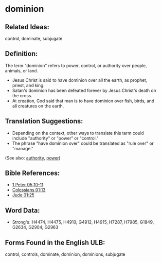 # dominion

## Related Ideas:

control, dominate, subjugate

## Definition:

The term "dominion" refers to power, control, or authority over people, animals, or land.

* Jesus Christ is said to have dominion over all the earth, as prophet, priest, and king.
* Satan's dominion has been defeated forever by Jesus Christ's death on the cross.
* At creation, God said that man is to have dominion over fish, birds, and all creatures on the earth.

## Translation Suggestions:

* Depending on the context, other ways to translate this term could include "authority" or "power" or "control."
* The phrase "have dominion over" could be translated as "rule over" or "manage."

(See also: [authority](../kt/authority.md), [power](../kt/power.md))

## Bible References:

* [1 Peter 05:10-11](rc://en/tn/help/1pe/05/10)
* [Colossians 01:13](rc://en/tn/help/col/01/13)
* [Jude 01:25](rc://en/tn/help/jud/01/25)

## Word Data:

* Strong's: H4474, H4475, H4910, G4912, H4915, H7287, H7985, G1849, G2634, G2904, G2963

## Forms Found in the English ULB:

control, controls, dominate, dominion, dominions, subjugate

